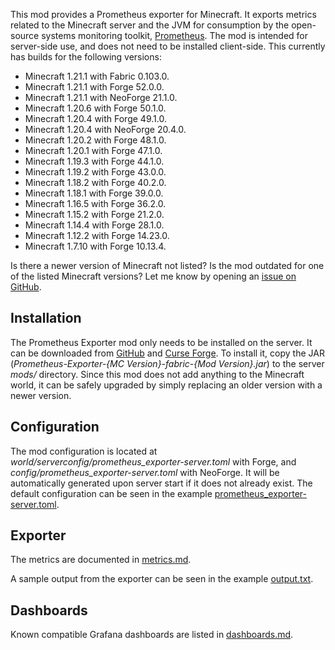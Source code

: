 This mod provides a Prometheus exporter for Minecraft. It exports metrics
related to the Minecraft server and the JVM for consumption by the open-source
systems monitoring toolkit, [Prometheus]. The mod is intended for server-side
use, and does not need to be installed client-side. This currently has builds
for the following versions:

- Minecraft 1.21.1 with Fabric 0.103.0.
- Minecraft 1.21.1 with Forge 52.0.0.
- Minecraft 1.21.1 with NeoForge 21.1.0.
- Minecraft 1.20.6 with Forge 50.1.0.
- Minecraft 1.20.4 with Forge 49.1.0.
- Minecraft 1.20.4 with NeoForge 20.4.0.
- Minecraft 1.20.2 with Forge 48.1.0.
- Minecraft 1.20.1 with Forge 47.1.0.
- Minecraft 1.19.3 with Forge 44.1.0.
- Minecraft 1.19.2 with Forge 43.0.0.
- Minecraft 1.18.2 with Forge 40.2.0.
- Minecraft 1.18.1 with Forge 39.0.0.
- Minecraft 1.16.5 with Forge 36.2.0.
- Minecraft 1.15.2 with Forge 21.2.0.
- Minecraft 1.14.4 with Forge 28.1.0.
- Minecraft 1.12.2 with Forge 14.23.0.
- Minecraft 1.7.10 with Forge 10.13.4.

Is there a newer version of Minecraft not listed? Is the mod outdated for one of
the listed Minecraft versions? Let me know by opening an [issue on GitHub].


Installation
------------

The Prometheus Exporter mod only needs to be installed on the server. It can be
downloaded from [GitHub] and [Curse Forge]. To install it, copy the JAR
(*Prometheus-Exporter-{MC Version}-fabric-{Mod Version}.jar*) to the server
*mods/* directory. Since this mod does not add anything to the Minecraft world,
it can be safely upgraded by simply replacing an older version with a newer
version.


Configuration
-------------

The mod configuration is located at *world/serverconfig/prometheus_exporter-server.toml*
with Forge, and *config/prometheus_exporter-server.toml* with NeoForge. It will
be automatically generated upon server start if it does not already exist. The
default configuration can be seen in the example [prometheus_exporter-server.toml].


Exporter
--------

The metrics are documented in [metrics.md].

A sample output from the exporter can be seen in the example [output.txt].


Dashboards
----------

Known compatible Grafana dashboards are listed in [dashboards.md].


[Curse Forge]: https://www.curseforge.com/minecraft/mc-mods/prometheus-exporter
[GitHub]: https://github.com/cpburnz/minecraft-prometheus-exporter/releases
[Prometheus]: https://prometheus.io/
[dashboards.md]: https://github.com/cpburnz/minecraft-prometheus-exporter/blob/master/dashboards.md
[issue on GitHub]: https://github.com/cpburnz/minecraft-prometheus-exporter/issues
[metrics.md]: https://github.com/cpburnz/minecraft-prometheus-exporter/blob/mc1.21.1-fabric/metrics.md
[output.txt]: https://github.com/cpburnz/minecraft-prometheus-exporter/blob/mc1.21.1-fabric/examples/output.txt
[prometheus_exporter-server.toml]: https://github.com/cpburnz/minecraft-prometheus-exporter/blob/mc1.21.1-fabric/examples/prometheus_exporter-server.toml
